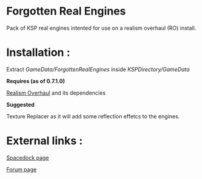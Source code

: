 # Forgotten Real Engines
Pack of KSP real engines intented for use on a realism overhaul (RO) install.

# Installation :
Extract *GameData/ForgottenRealEngines* inside *KSPDirectory/GameData*

**Requires (as of 0.7.1.0)**

[Realism Overhaul](http://forum.kerbalspaceprogram.com/index.php?/topic/155700-122-realism-overhaul-v1151-06122017/) and its dependencies 

**Suggested**

Texture Replacer as it will add some reflection effetcs to the engines.

# External links :
[Spacedock page](https://spacedock.info/mod/456/Forgotten%20Real%20Engines) 

[Forum page](http://forum.kerbalspaceprogram.com/index.php?/topic/134585-122-forgotten-real-engines-fre/&)
